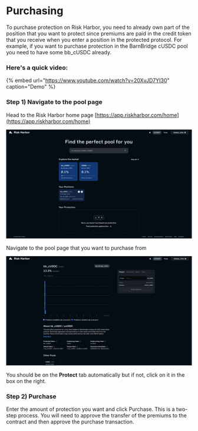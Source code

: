 # Purchasing

To purchase protection on Risk Harbor, you need to already own part of the position that you want to protect since premiums are paid in the credit token that you receive when you enter a position in the protected protocol. For example, if you want to purchase protection in the BarnBridge cUSDC pool you need to have some bb\_cUSDC already. 

### Here's a quick video:

{% embed url="https://www.youtube.com/watch?v=20XvJD7YI30" caption="Demo" %}

### Step 1\) Navigate to the pool page

Head to the Risk Harbor home page [https://app.riskharbor.com/home](https://app.riskharbor.com/home)

![Home Page](../.gitbook/assets/image%20%2835%29.png)

Navigate to the pool page that you want to purchase from

![bb\_cUSDC Pool Page](../.gitbook/assets/image%20%2834%29.png)

You should be on the **Protect** tab automatically but if not, click on it in the box on the right. 

### Step 2\) Purchase

Enter the amount of protection you want and click Purchase. This is a two-step process. You will need to approve the transfer of the premiums to the contract and then approve the purchase transaction.








